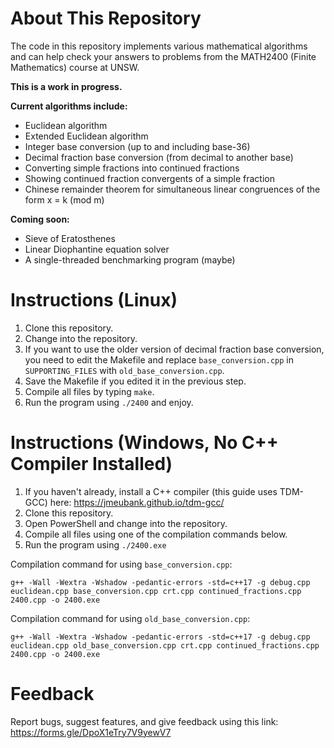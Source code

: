 # About This Repository
The code in this repository implements various mathematical algorithms and can help check your answers to problems from the MATH2400 (Finite Mathematics) course at UNSW.

**This is a work in progress.**

**Current algorithms include:**
- Euclidean algorithm
- Extended Euclidean algorithm
- Integer base conversion (up to and including base-36)
- Decimal fraction base conversion (from decimal to another base)
- Converting simple fractions into continued fractions
- Showing continued fraction convergents of a simple fraction
- Chinese remainder theorem for simultaneous linear congruences of the form x = k (mod m)

**Coming soon:**
- Sieve of Eratosthenes
- Linear Diophantine equation solver
- A single-threaded benchmarking program (maybe)

# Instructions (Linux)
1. Clone this repository.
2. Change into the repository.
3. If you want to use the older version of decimal fraction base conversion, you need to edit the Makefile and replace ```base_conversion.cpp``` in ```SUPPORTING_FILES``` with ```old_base_conversion.cpp```.
4. Save the Makefile if you edited it in the previous step.
5. Compile all files by typing ```make```.
6. Run the program using ```./2400``` and enjoy.

# Instructions (Windows, No C++ Compiler Installed)
1. If you haven't already, install a C++ compiler (this guide uses TDM-GCC) here: https://jmeubank.github.io/tdm-gcc/
2. Clone this repository.
3. Open PowerShell and change into the repository.
4. Compile all files using one of the compilation commands below.
5. Run the program using ```./2400.exe```

Compilation command for using ```base_conversion.cpp```:

```g++ -Wall -Wextra -Wshadow -pedantic-errors -std=c++17 -g debug.cpp euclidean.cpp base_conversion.cpp crt.cpp continued_fractions.cpp 2400.cpp -o 2400.exe```

Compilation command for using ```old_base_conversion.cpp```:

```g++ -Wall -Wextra -Wshadow -pedantic-errors -std=c++17 -g debug.cpp euclidean.cpp old_base_conversion.cpp crt.cpp continued_fractions.cpp 2400.cpp -o 2400.exe```

# Feedback
Report bugs, suggest features, and give feedback using this link: https://forms.gle/DpoX1eTry7V9yewV7
